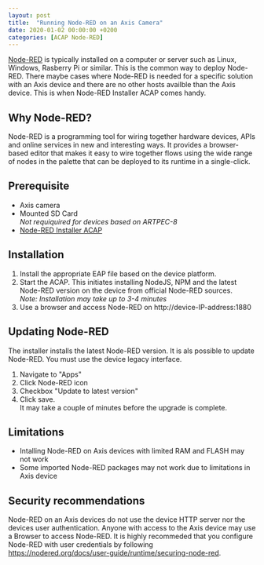 ```yaml
---
layout: post
title:  "Running Node-RED on an Axis Camera"
date: 2020-01-02 00:00:00 +0200
categories: [ACAP Node-RED]
---
```

[Node-RED](https://nodered.org) is typically installed on a computer or server such as Linux, Windows, 
Rasberry Pi or similar.  This is the common way to deploy Node-RED.  There maybe cases where Node-RED is needed for a 
specific solution with an Axis device and there are no other hosts availble than the Axis device.  This is when Node-RED 
Installer  ACAP comes handy.

## Why Node-RED?
Node-RED is a programming tool for wiring together hardware devices, APIs and online services in new and interesting
ways. It provides a browser-based editor that makes it easy to wire together flows using the wide range of nodes in the
palette that can be deployed to its runtime in a single-click. 

## Prerequisite
- Axis camera
- Mounted SD Card  
_Not requiquired for devices based on ARTPEC-8_
- [Node-RED Installer ACAP](https://www.dropbox.com/s/q74qjcsngfla57y/Node-RED-Installer.zip?dl=1)

## Installation

1. Install the appropriate EAP file based on the device platform.  
2. Start the ACAP.  This initiates installing NodeJS, NPM and the latest Node-RED version on the device from official Node-RED sources.  
_Note: Installation may take up to 3-4 minutes_
3. Use a browser and access Node-RED on http://device-IP-address:1880

## Updating Node-RED
The installer installs the latest Node-RED version.  It is als possible to update Node-RED.   You must use the device legacy interface.
1. Navigate to "Apps"
2. Click Node-RED icon
3. Checkbox "Update to latest version"
4. Click save.  
It may take a couple of minutes before the upgrade is complete.

## Limitations
- Intalling Node-RED on Axis devices with limited RAM and FLASH may not work
- Some imported Node-RED packages may not work due to limitations in Axis device

## Security recommendations
Node-RED on an Axis devices do not use the device HTTP server nor the devices user authentication.  Anyone with access 
to the Axis device may use a Browser to access Node-RED.  It is highly recommeded that you configure Node-RED with user 
credentials by following https://nodered.org/docs/user-guide/runtime/securing-node-red.
